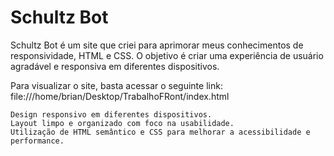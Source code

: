 <h1>Schultz Bot</h1> 

Schultz Bot é um site que criei para aprimorar meus conhecimentos de responsividade, HTML e CSS. O objetivo é criar uma experiência de usuário agradável e responsiva em diferentes dispositivos.

Para visualizar o site, basta acessar o seguinte link: file:///home/brian/Desktop/TrabalhoFRont/index.html

    Design responsivo em diferentes dispositivos.
    Layout limpo e organizado com foco na usabilidade.
    Utilização de HTML semântico e CSS para melhorar a acessibilidade e performance.
